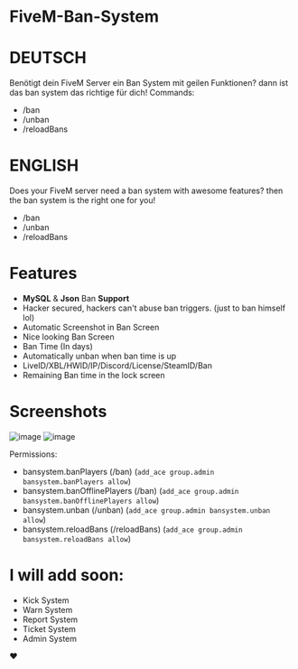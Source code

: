 # FiveM-Ban-System

# **DEUTSCH**
Benötigt dein FiveM Server ein Ban System mit geilen Funktionen? dann ist das ban system das richtige für dich!
Commands:
- /ban
- /unban
- /reloadBans

# **ENGLISH**
Does your FiveM server need a ban system with awesome features? then the ban system is the right one for you!
- /ban
- /unban
- /reloadBans

# **Features**
- **MySQL** & **Json** Ban **Support**
- Hacker secured, hackers can't abuse ban triggers. (just to ban himself lol)
- Automatic Screenshot in Ban Screen
- Nice looking Ban Screen
- Ban Time (In days)
- Automatically unban when ban time is up
- LiveID/XBL/HWID/IP/Discord/License/SteamID/Ban
- Remaining Ban time in the lock screen

# **Screenshots**
![image](https://user-images.githubusercontent.com/83404249/211129061-1ec00c69-8425-46fd-8484-de861b06fb95.png)
![image](https://user-images.githubusercontent.com/83404249/211129074-53e15f1d-97e2-4985-bb22-6c026497c7c9.png)

Permissions:
- bansystem.banPlayers (/ban) (``add_ace group.admin bansystem.banPlayers allow``)
- bansystem.banOfflinePlayers (/ban) (``add_ace group.admin bansystem.banOfflinePlayers allow``)
- bansystem.unban (/unban) (``add_ace group.admin bansystem.unban allow``)
- bansystem.reloadBans (/reloadBans) (``add_ace group.admin bansystem.reloadBans allow``)

# **I will add soon:**
- Kick System
- Warn System
- Report System
- Ticket System
- Admin System


:heart:
